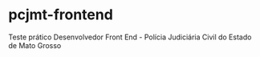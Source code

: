# pcjmt-frontend
 Teste prático Desenvolvedor Front End - Polícia Judiciária Civil do Estado de Mato Grosso
